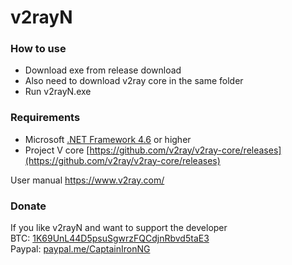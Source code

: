 # v2rayN

### How to use
- Download exe from release download
- Also need to download v2ray core in the same folder
- Run v2rayN.exe

### Requirements  
- Microsoft [.NET Framework 4.6](https://docs.microsoft.com/zh-cn/dotnet/framework/install/guide-for-developers) or higher
- Project V core [https://github.com/v2ray/v2ray-core/releases](https://github.com/v2ray/v2ray-core/releases)

User manual
https://www.v2ray.com/

### Donate
If you like v2rayN and want to support the developer  
BTC: [1K69UnL44D5psuSgwrzFQCdjnRbvd5taE3](https://blockchain.info/address/1K69UnL44D5psuSgwrzFQCdjnRbvd5taE3 "1K69UnL44D5psuSgwrzFQCdjnRbvd5taE3")  
Paypal: [paypal.me/CaptainIronNG](https://www.paypal.me/CaptainIronNG/18 "paypal.me/CaptainIronNG")  
